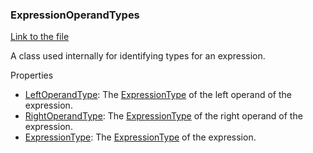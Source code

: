 ### ExpressionOperandTypes

[Link to the file](/api/ExpressionEvaluatorForDotNet.ExpressionOperandTypes.html)

A class used internally for identifying types for an expression. 

Properties

- [LeftOperandType](/api/ExpressionEvaluatorForDotNet.ExpressionOperandTypes.html#ExpressionEvaluatorForDotNet_ExpressionOperandTypes_LeftOperandType): The [ExpressionType](/api/ExpressionEvaluatorForDotNet.ExpressionType.html) of the left operand of the expression.
- [RightOperandType](/api/ExpressionEvaluatorForDotNet.ExpressionOperandTypes.html#ExpressionEvaluatorForDotNet_ExpressionOperandTypes_RightOperandType): The [ExpressionType](/api/ExpressionEvaluatorForDotNet.ExpressionType.html) of the right operand of the expression.
- [ExpressionType](/api/ExpressionEvaluatorForDotNet.ExpressionOperandTypes.html#ExpressionEvaluatorForDotNet_ExpressionOperandTypes_ExpressionType): The [ExpressionType](/api/ExpressionEvaluatorForDotNet.ExpressionType.html) of the expression.
